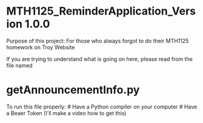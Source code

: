 # MTH1125_ReminderApplication_Version 1.0.0
Purpose of this project: For those who always forgot to do their MTH1125 homework on Troy Website

If you are trying to understand what is going on here, 
please read from the file named

# getAnnouncementInfo.py

To run this file properly:
    # Have a Python compiler on your computer
    # Have a Beaer Token (I'll make a video how to get this)